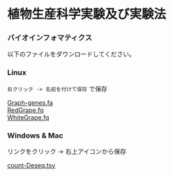 # 植物生産科学実験及び実験法
### バイオインフォマティクス

以下のファイルをダウンロードしてください。

### Linux
`右クリック -> 名前を付けて保存` で保存


[Graph-genes.fa](https://github.com/pomology-ku/lecture/raw/main/data/annot-agrigo/Grape-genes.fa)  
[RedGrape.fq](https://github.com/pomology-ku/lecture/raw/main/data/annot-agrigo/RedGrape.fq)  
[WhiteGrape.fq](https://github.com/pomology-ku/lecture/raw/main/data/annot-agrigo/WhiteGrape.fq)  

### Windows & Mac
リンクをクリック -> 右上アイコンから保存


[count-Deseq.tsv](https://github.com/pomology-ku/lecture/blob/main/data/annot-agrigo/count-Deseq.tsv)  
